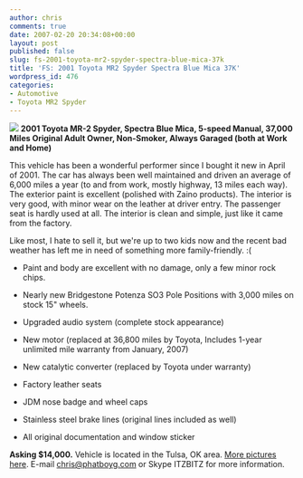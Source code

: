 ```yaml
---
author: chris
comments: true
date: 2007-02-20 20:34:08+00:00
layout: post
published: false
slug: fs-2001-toyota-mr2-spyder-spectra-blue-mica-37k
title: 'FS: 2001 Toyota MR2 Spyder Spectra Blue Mica 37K'
wordpress_id: 476
categories:
- Automotive
- Toyota MR2 Spyder
---
```


![](http://www.phatboyg.com/gallery2/d/110-2/NDF00495.JPG)
**2001 Toyota MR-2 Spyder, Spectra Blue Mica, 5-speed Manual, 37,000 Miles
Original Adult Owner, Non-Smoker, Always Garaged (both at Work and Home)**

This vehicle has been a wonderful performer since I bought it new in April of 2001. The car has always been well maintained and driven an average of 6,000 miles a year (to and from work, mostly highway, 13 miles each way). The exterior paint is excellent (polished with Zaino products). The interior is very good, with minor wear on the leather at driver entry. The passenger seat is hardly used at all. The interior is clean and simple, just like it came from the factory.

Like most, I hate to sell it, but we're up to two kids now and the recent bad weather has left me in need of something more family-friendly. :(



	
  * Paint and body are excellent with no damage, only a few minor rock chips.

	
  * Nearly new Bridgestone Potenza SO3 Pole Positions with 3,000 miles on stock 15" wheels.

	
  * Upgraded audio system (complete stock appearance)

	
  * New motor (replaced at 36,800 miles by Toyota, Includes 1-year unlimited mile warranty from January, 2007)

	
  * New catalytic converter (replaced by Toyota under warranty)

	
  * Factory leather seats

	
  * JDM nose badge and wheel caps

	
  * Stainless steel brake lines (original lines included as well)

	
  * All original documentation and window sticker


**Asking $14,000.**
Vehicle is located in the Tulsa, OK area. [More pictures here](http://www.phatboyg.com/gallery2/v/MR2Spyder/).
E-mail [chris@phatboyg.com](mailto:chris@phatboyg.com) or Skype ITZBITZ for more information.
